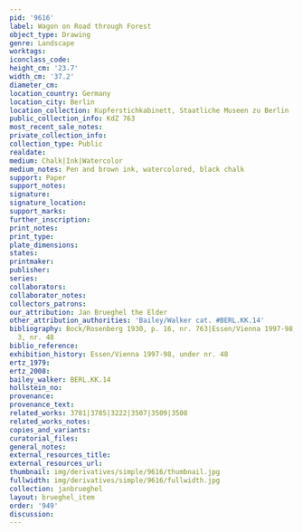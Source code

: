 ```yaml
---
pid: '9616'
label: Wagon on Road through Forest
object_type: Drawing
genre: Landscape
worktags:
iconclass_code:
height_cm: '23.7'
width_cm: '37.2'
diameter_cm:
location_country: Germany
location_city: Berlin
location_collection: Kupferstichkabinett, Staatliche Museen zu Berlin
public_collection_info: KdZ 763
most_recent_sale_notes:
private_collection_info:
collection_type: Public
realdate:
medium: Chalk|Ink|Watercolor
medium_notes: Pen and brown ink, watercolored, black chalk
support: Paper
support_notes:
signature:
signature_location:
support_marks:
further_inscription:
print_notes:
print_type:
plate_dimensions:
states:
printmaker:
publisher:
series:
collaborators:
collaborator_notes:
collectors_patrons:
our_attribution: Jan Brueghel the Elder
other_attribution_authorities: 'Bailey/Walker cat. #BERL.KK.14'
bibliography: Bock/Rosenberg 1930, p. 16, nr. 763|Essen/Vienna 1997-98, p. 194, fig.
  3, nr. 48
biblio_reference:
exhibition_history: Essen/Vienna 1997-98, under nr. 48
ertz_1979:
ertz_2008:
bailey_walker: BERL.KK.14
hollstein_no:
provenance:
provenance_text:
related_works: 3781|3785|3222|3507|3509|3508
related_works_notes:
copies_and_variants:
curatorial_files:
general_notes:
external_resources_title:
external_resources_url:
thumbnail: img/derivatives/simple/9616/thumbnail.jpg
fullwidth: img/derivatives/simple/9616/fullwidth.jpg
collection: janbrueghel
layout: brueghel_item
order: '949'
discussion:
---
```

